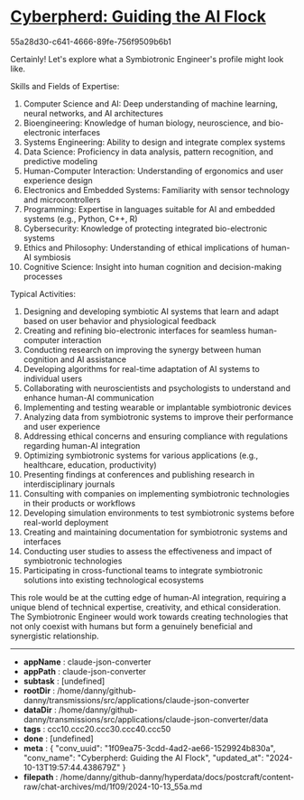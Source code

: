 # [Cyberpherd: Guiding the AI Flock](https://claude.ai/chat/1f09ea75-3cdd-4ad2-ae66-1529924b830a)

55a28d30-c641-4666-89fe-756f9509b6b1

 Certainly! Let's explore what a Symbiotronic Engineer's profile might look like.

Skills and Fields of Expertise:

1. Computer Science and AI: Deep understanding of machine learning, neural networks, and AI architectures
2. Bioengineering: Knowledge of human biology, neuroscience, and bio-electronic interfaces
3. Systems Engineering: Ability to design and integrate complex systems
4. Data Science: Proficiency in data analysis, pattern recognition, and predictive modeling
5. Human-Computer Interaction: Understanding of ergonomics and user experience design
6. Electronics and Embedded Systems: Familiarity with sensor technology and microcontrollers
7. Programming: Expertise in languages suitable for AI and embedded systems (e.g., Python, C++, R)
8. Cybersecurity: Knowledge of protecting integrated bio-electronic systems
9. Ethics and Philosophy: Understanding of ethical implications of human-AI symbiosis
10. Cognitive Science: Insight into human cognition and decision-making processes

Typical Activities:

1. Designing and developing symbiotic AI systems that learn and adapt based on user behavior and physiological feedback
2. Creating and refining bio-electronic interfaces for seamless human-computer interaction
3. Conducting research on improving the synergy between human cognition and AI assistance
4. Developing algorithms for real-time adaptation of AI systems to individual users
5. Collaborating with neuroscientists and psychologists to understand and enhance human-AI communication
6. Implementing and testing wearable or implantable symbiotronic devices
7. Analyzing data from symbiotronic systems to improve their performance and user experience
8. Addressing ethical concerns and ensuring compliance with regulations regarding human-AI integration
9. Optimizing symbiotronic systems for various applications (e.g., healthcare, education, productivity)
10. Presenting findings at conferences and publishing research in interdisciplinary journals
11. Consulting with companies on implementing symbiotronic technologies in their products or workflows
12. Developing simulation environments to test symbiotronic systems before real-world deployment
13. Creating and maintaining documentation for symbiotronic systems and interfaces
14. Conducting user studies to assess the effectiveness and impact of symbiotronic technologies
15. Participating in cross-functional teams to integrate symbiotronic solutions into existing technological ecosystems

This role would be at the cutting edge of human-AI integration, requiring a unique blend of technical expertise, creativity, and ethical consideration. The Symbiotronic Engineer would work towards creating technologies that not only coexist with humans but form a genuinely beneficial and synergistic relationship.

---

* **appName** : claude-json-converter
* **appPath** : claude-json-converter
* **subtask** : [undefined]
* **rootDir** : /home/danny/github-danny/transmissions/src/applications/claude-json-converter
* **dataDir** : /home/danny/github-danny/transmissions/src/applications/claude-json-converter/data
* **tags** : ccc10.ccc20.ccc30.ccc40.ccc50
* **done** : [undefined]
* **meta** : {
  "conv_uuid": "1f09ea75-3cdd-4ad2-ae66-1529924b830a",
  "conv_name": "Cyberpherd: Guiding the AI Flock",
  "updated_at": "2024-10-13T19:57:44.438679Z"
}
* **filepath** : /home/danny/github-danny/hyperdata/docs/postcraft/content-raw/chat-archives/md/1f09/2024-10-13_55a.md